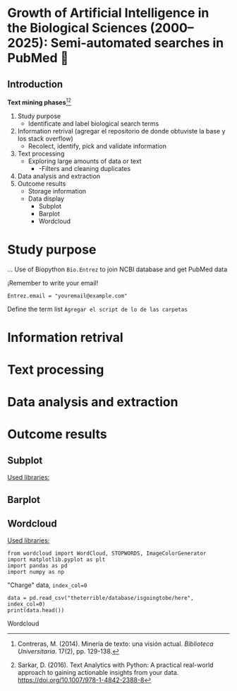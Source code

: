 # Growth of Artificial Intelligence in the Biological Sciences (2000–2025): Semi-automated searches in PubMed 🔬

## **Introduction**
 
**Text mining phases**[^1][^2]
1. Study purpose
   - Identificate and label biological search terms
2. Information retrival (agregar el repositorio de donde obtuviste la base y los stack overflow)
   - Recolect, identify, pick and validate information
3. Text processing
   - Exploring large amounts of data or text
     - -Filters and cleaning duplicates
4. Data analysis and extraction
5. Outcome results
   - Storage information
   - Data display
     - Subplot
     - Barplot
     - Wordcloud

# Study purpose 
...
Use of Biopython `Bio.Entrez` to join NCBI database and get PubMed data 

¡Remember to write your email!
```
Entrez.email = "youremail@example.com"
```

Define the term list
`Agregar el script de lo de las carpetas`

# Information retrival

# Text processing 

# Data analysis and extraction

# Outcome results

## **Subplot**
<ins>Used libraries:</ins>

## **Barplot**


## **Wordcloud**

<ins>Used libraries:</ins>

```
from wordcloud import WordCloud, STOPWORDS, ImageColorGenerator
import matplotlib.pyplot as plt
import pandas as pd
import numpy as np
```

"Charge" data, `index_col=0`

```
data = pd.read_csv("theterrible/database/isgoingtobe/here", index_col=0)
print(data.head())
```
Wordcloud

[^1]: Contreras, M. (2014). Minería de texto: una visión actual. *Biblioteca Universitaria*. 17(2), pp. 129-138.

[^2]: Sarkar, D. (2016). Text Analytics with Python: A practical real-world approach to gaining actionable insights from your data. https://doi.org/10.1007/978-1-4842-2388-8
